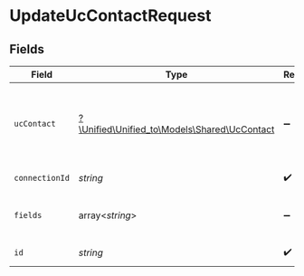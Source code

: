 # UpdateUcContactRequest


## Fields

| Field                                                                            | Type                                                                             | Required                                                                         | Description                                                                      |
| -------------------------------------------------------------------------------- | -------------------------------------------------------------------------------- | -------------------------------------------------------------------------------- | -------------------------------------------------------------------------------- |
| `ucContact`                                                                      | [?\Unified\Unified_to\Models\Shared\UcContact](../../models/shared/UcContact.md) | :heavy_minus_sign:                                                               | A contact represents a person that optionally is associated with a call          |
| `connectionId`                                                                   | *string*                                                                         | :heavy_check_mark:                                                               | ID of the connection                                                             |
| `fields`                                                                         | array<*string*>                                                                  | :heavy_minus_sign:                                                               | Comma-delimited fields to return                                                 |
| `id`                                                                             | *string*                                                                         | :heavy_check_mark:                                                               | ID of the Contact                                                                |